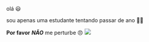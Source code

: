 olá 😃

sou apenas uma estudante tentando passar de ano 👨‍🎓

**Por favor** ***NÃO*** me perturbe 😠
![](https://media.tenor.com/afTJ-IaX0HgAAAAi/monday-vanish.gif)
